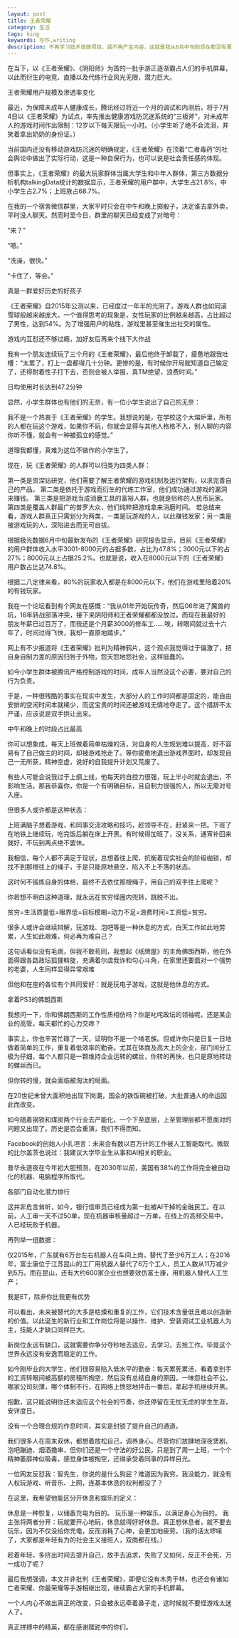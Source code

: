 ```yaml
---
layout: post
title: 王者荣耀
category: 生活
tags: king
keywords: 写作,writing
description: 不再学习技术或做项目，就不再产生内容，这就是我从6月中旬到现在都没有更新的原因
---
```


在当下，以《王者荣耀》、《阴阳师》为首的一批手游正逐渐霸占人们的手机屏幕，以此而衍生的电竞、直播以及代练行业风光无限，潜力巨大。


王者荣耀用户规模及渗透率变化

最近，为保障未成年人健康成长，腾讯经过将近一个月的调试和内测后，将于7月4日以《王者荣耀》为试点，率先推出健康游戏防沉迷系统的“三板斧”，对未成年人的游戏时间作出限制：12岁以下每天限玩一小时。（小学生听了绝不会流泪，并笑着拿出奶奶的身份证。）

当前国内还没有移动游戏防沉迷的明确规定，《王者荣耀》在顶着“亡者毒药”的社会舆论中做出了实际行动，这是一种自保行为，也可以说是社会责任感的体现。

但事实上，《王者荣耀》的最大玩家群体当属大学生和中年人群体，第三方数据分析机构talkingData统计的数据显示，王者荣耀的用户群中，大学生占21.8%，中小学生占2.7%；上班族占68.7%。

在我的一个宿舍微信群里，大家平时只会在中午和晚上掷骰子，决定谁去拿外卖，平时没人聊天。然而时至今日，群里的聊天已经变成了对暗号：

“来？”

“嗯。”

“洗澡，很快。”

“卡住了，等会。”


真是一群爱好历史的好孩子

《王者荣耀》自2015年公测以来，已经度过一年半的光阴了，游戏人群也如同滚雪球般越来越庞大。一个值得思考的现象是，女性玩家的比例越来越高，占比超过了男性，达到54%。为了增强用户的粘性，游戏里甚至催生出社交的属性。


游戏内互怼还不够过瘾，加好友后再来个线下大作战

我有一个朋友连续玩了三个月的《王者荣耀》，最后他终于卸载了，疲惫地跟我吐槽：“太累了，打上一盘都得几十分钟。更惨的是，有时候你开局就知道自己输定了，还得耐着性子打下去，否则会被人举报，真TM绝望，浪费时间。”


日均使用时长达到47.2分钟

显然，小学生群体也有他们的无奈，有一位小学生说出了自己的无奈：

我不是一个热衷于《王者荣耀》的学生。我想说的是，在学校这个大熔炉里，所有的人都在玩这个游戏，如果你不玩，你就会显得与其他人格格不入，别人聊的内容你听不懂，就会有一种被孤立的感觉。”

道理我都懂，真难为这位不做作的小学生了。

现在，玩《王者荣耀》的人群可以归类为四类人群：

第一类是资深钻研党，他们需要了解王者荣耀的游戏机制及运行架构，以求完善自己的产品。
第二类是依托于游戏而衍生的代练工作室，他们成功通过游戏的漏洞来赚钱。
第三类是把游戏当成消磨工具的富裕人群，也就是俗称的人民币玩家。
第四类是覆盖人群最广的普罗大众，他们纯粹把游戏拿来消磨时间。
若总结来看，游戏人群真正只需划分为两类，一类是玩游戏的人，以此赚钱发家；另一类是被游戏玩的人，深陷进去而无可自拔。

根据极光数据6月中旬最新发布的《王者荣耀》研究报告显示，目前《王者荣耀》的用户群体收入水平3001-8000元的占据多数，占比为47.8%；3000元以下的占27%；8000元以上占据25.2%。也就是说，收入在8000元以下的《王者荣耀》用户数占比达74.8%。

根据二八定律来看，80%的玩家收入都是在8000元以下，他们在游戏里陪着20%的有钱玩家。

我在一个论坛看到有个网友在感慨：“我从01年开始玩传奇，然后06年进了魔兽的坑，16年转战部落冲突，接下来阴阳师和王者荣耀都都没放过。而现在我最好的朋友年薪已过百万了，而我还是个月薪3000的修车工……唉，转眼间就过去十六年了，时间过得飞快，我却一直原地踏步。”

网上有不少报道将《王者荣耀》批判为精神鸦片，这个观点我觉得过于偏激了，把自身自制力差的原因归咎于外物，怨天怨地怨社会，这样挺蠢的。

如今小学生群体被腾讯严格控制游戏的时间，成年人当然没这个必要，要对自己的行为负责。

于是，一种很残酷的事实在现实中发生，大部分人的工作时间都是固定的，能自由安排的空闲时间本就稀少，而这宝贵的时间还被游戏无情地夺走了。这个措辞不太严谨，应该说是双手拱让出来。


中午和晚上的时段占比最高

你可以想象成，每天上班做着简单枯燥的活，对自身的人生规划难以提高，好不容易有了自己做主的时间，却被游戏抢走了。等你疲惫地退出游戏界面时，却发现自己一无所获，精神空虚，说好的自我提升计划又荒废了。

有些人可能会说我过于上纲上线，他每天的自控力很强，玩上半小时就会退出，不影响生活。那我恭喜你，你是一个有明确目标，且自制力很强的人，所以无需对号入座。

但很多人或许都是这种状态：

上班满脑子想着游戏，和同事交流攻略和技巧，趁领导不在，赶紧来一把。下班了在地铁上继续玩，吃完饭后躺在床上开黑。有时候得加班了，没关系，通宵补回来就好，不玩到两点绝不罢休。

我相信，每个人都不满足于现状，总想着往上爬，抗衡着现实社会的阶级枷锁，却找不到那根往上的绳子，于是只能原地悬空，陷入不上不落的状态。

这时何不锻炼自身的体格，最终不去依仗那根绳子，用自己的双手往上爬呢？

你若想不明白这种道理，就永远在贫穷怪圈内兜转，跳脱不出。

贫穷=生活质量低=眼界低=目标模糊=动力不足=浪费时间=工资低=贫穷。

很多人或许会继续辩解，玩游戏、泡吧等是一种休息的方式，白天工作如此地劳累，人生如此艰难，何必再为难自己？

这句话看似没有毛病，但我不敢苟同，我想起《纸牌屋》的主角佛朗西斯，他在外面得跟各路政坛狐狸斡旋，充满着尔虞我诈和勾心斗角，在家里还要面对一个强势的老婆，人生同样显得异常艰难

但他和在座的各位有个共同爱好：就是玩电子游戏，这就是他休息的方式。


拿着PS3的佛朗西斯

我想问一下，你和佛朗西斯的工作性质相仿吗？你是叱咤政坛的领袖呢，还是某企业的高管，每天都忙的心力交瘁？

事实上，你也辛苦忙碌了一天，证明你不是一个啃老族。但或许你只是日复一日地做着简单的工作，重复着低效率的勤奋。尤其在体面及高大上的企业，部门间分工极为仔细，每个人都只是一颗维持企业运转的螺丝，你转的再快，也只是原地转动的螺丝而已。

但你转的慢，就会面临被淘汰的局面。

在20世纪末曾大面积地出现下岗潮，国企的铁饭碗被打破，大批普通人的命运因此而改变。

如今随着钢铁和煤炭两个行业去产能化，一个下至底层，上至管理层都不愿面对的问题又出现了。历史是否会重演，我们不得而知。

Facebook的创始人小扎坦言：未来会有数以百万计的工作被人工智能取代。微软的比尔盖茨也说过：我建议大学毕业生从事和AI相关的职业。

普华永道夜在今年初大胆预测，在2030年以前，美国有38%的工作将完全被自动化的机器、电脑程序所取代。


各部门自动化潜力排行

这并非危言耸听，如今，银行信审员已经成为第一批被AI干掉的金融民工。在以前，人工审一天不过50单，现在机器审核量超过一万单，在线上的高频交易中，人已经玩败于机器。

再列举一组数据：

仅2015年，广东就有6万台左右机器人在车间上岗，替代了至少6万工人；在2016年，富士康位于江苏昆山的工厂用机器人替代了6万个工人，员工人数从11万减少到5万。而在昆山，还有大约600家企业也想要效仿富士康，用机器人替代人工生产；


我是ET，除非你比我更有优势

可以看出，未来被替代的大多是枯燥和重复的工作，它们技术含量低且难以创造新的价值。以此诞生的新行业和工作岗位将是以操作、维护、安装调试工业机器人为主，技能人才缺口同样巨大。

新岗位永远有缺口，这就需要你争分夺秒地去适应，去学习，去抢工作。毕竟这个世界永远没有安逸而稳定的工作。

如今刚毕业的大学生，他们很容易陷入低水平的勤奋：每天累死累活，看着拿到手的工资转眼间被高额的房租所掏空，然后没有总结自身的原因，一味怨社会不公，哪家公司刻薄，哪个体制不行，在网络上愤怒地抨击一番后，拿起手机继续开黑。

抱歉，这只能说明你还未适应这个社会的节奏，你还停留在无忧无虑的学生生涯，安详度日。

没有一个合理合规的作息时间，其实是封锁了提升自己的通道。

我们很多人在周末双休，都想着放松自己，调养身心。尽管你们放肆地深夜煲剧、泡吧蹦迪、烟酒撸串，但你们还是一个守法的好公民，只是到了周一上班，一个个精神萎靡神似吸毒，感觉身体被掏空，还得承受着同事的异样目光。

一位网友反怼我：智先生，你说的是什么狗屁？难道因为我穷，我没能力，就没有人权玩游戏、听音乐、上网，连基本休息的权利都没了？

在这里，我希望他能区分开休息和娱乐的定义：

休息是一种恢复，以储备充电为目的。
玩乐是一种娱乐，以满足身心为目的。
我主张将两者分开：玩就要开心地玩，休息就得好好休息。真正想休息者，就不要去玩乐，因为不仅没给你充电，反而消耗了心神，会更加地疲劳。（我的话太啰嗦了，大家都是年轻有为的社会主义接班人，双商都在线。）

趁着年轻，多挤出时间去提升自己，放手去追求，失败了又如何，反正不会死，万一成功了呢？

最后我想强调，本文并非批判《王者荣耀》，即便它没有木秀于林，也还会有诸如亡者荣耀、你最荣耀等手游相继出现，继续霸占大家的手机屏幕。

一个人内心不做出真正的改变，只会被永远牵着鼻子走，这时候就不要怪游戏太迷人了。

真正拼搏中的精英，都在感谢蹉跎中的你们。

